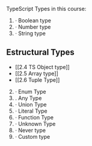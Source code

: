 
TypeScript Types in this course:

1. · Boolean type
2. · Number type
3. · String type

## Estructural Types
- [[2.4 TS Object type]]
- [[2.5 Array type]]
- [[2.6 Tuple Type]]
2. · Enum Type
3. . Any Type
4. · Union Type
5. · Literal Type
6. · Function Type
7. · Unknown Type
8. · Never type
9. · Custom type

